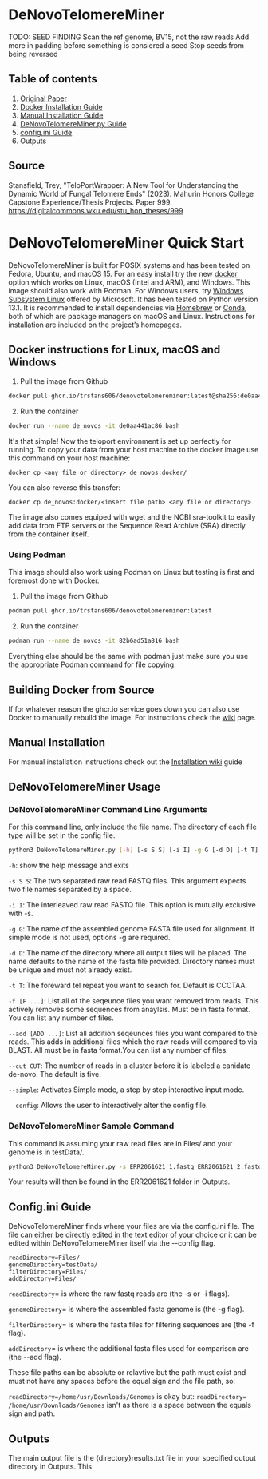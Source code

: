 # DeNovoTelomereMiner

TODO: SEED FINDING
Scan the ref genome, BV15, not the raw reads
Add more in padding before something is consiered a seed
Stop seeds from being reversed


## Table of contents
1. [Original Paper](https://github.com/TrStans606/DeNovoTelomereMiner/tree/main#source)
2. [Docker Installation Guide](https://github.com/TrStans606/DeNovoTelomereMiner/tree/main#docker-instructions-for-linux-macos-and-windows)
3. [Manual Installation Guide](https://github.com/TrStans606/DeNovoTelomereMiner/tree/main#manual-installation)
4. [DeNovoTelomereMiner.py Guide](https://github.com/TrStans606/DeNovoTelomereMiner/tree/main#denovotelomereminer-usage)
5. [config.ini Guide](https://github.com/TrStans606/DeNovoTelomereMiner/tree/main#configini-guide)
6. Outputs

## Source

Stansfield, Trey, "TeloPortWrapper: A New Tool for Understanding the Dynamic World of Fungal Telomere Ends" (2023). Mahurin Honors College Capstone Experience/Thesis Projects. Paper 999.
https://digitalcommons.wku.edu/stu_hon_theses/999

# DeNovoTelomereMiner Quick Start

DeNovoTelomereMiner is built for POSIX systems and has been tested on Fedora, Ubuntu, and macOS 15. For an easy install try the new [docker](https://www.docker.com/get-started/) option which works on Linux, macOS (Intel and ARM), and Windows. This image should also work with Podman. For Windows users, try [Windows Subsystem Linux](https://learn.microsoft.com/en-us/windows/wsl/install) offered by Microsoft. It has been tested on Python version 13.1. It is recommended to install dependencies via [Homebrew](https://brew.sh/) or [Conda](https://docs.anaconda.com/miniconda/install/), both of which are package managers on macOS and Linux. Instructions for installation are included on the project’s homepages.

## Docker instructions for Linux, macOS and Windows
1. Pull the image from Github
```bash
docker pull ghcr.io/trstans606/denovotelomereminer:latest@sha256:de0aa441ac86115cc55dd6577bf2d73b5afb7ec12d1b10102fb60a1d9767af98
```

2. Run the container

```bash
docker run --name de_novos -it de0aa441ac86 bash
```

It's that simple! Now the teloport environment is set up perfectly for running. To copy your data from your host machine to the docker image use this command on your host machine:

```shell
docker cp <any file or directory> de_novos:docker/
```

You can also reverse this transfer:
```shell
docker cp de_novos:docker/<insert file path> <any file or directory> 
```

The image also comes equiped with wget and the NCBI sra-toolkit to easily add data from FTP servers or the Sequence Read Archive (SRA) directly from the container itself.

### Using Podman

This image should also work using Podman on Linux but testing is first and foremost done with Docker.

1. Pull the image from Github
```bash
podman pull ghcr.io/trstans606/denovotelomereminer:latest
```
2. Run the container

```bash
podman run --name de_novos -it 82b6ad51a816 bash
```

Everything else should be the same with podman just make sure you use the appropriate Podman command for file copying.

## Building Docker from Source

If for whatever reason the ghcr.io service goes down you can also use Docker to manually rebuild the image. For instructions check the [wiki](https://github.com/TrStans606/DeNovoTelomereMiner/wiki/Building-Docker-from-Source) page.

## Manual Installation

For manual installation instructions check out the [Installation wiki](https://github.com/TrStans606/DeNovoTelomereMiner/wiki/Manual-Installation-Guide) guide

## DeNovoTelomereMiner Usage

### DeNovoTelomereMiner Command Line Arguments

For this command line, only include the file name. The directory of each file type will be set in the config file.

```bash
python3 DeNovoTelomereMiner.py [-h] [-s S S] [-i I] -g G [-d D] [-t T] [-f [F ...]] [--cut CUT] [--simple] [--add [ADD ...]] [--config]
```

```-h```: show the help message and exits

```-s S S```: The two separated raw read FASTQ files. This argument expects two file names separated by a space.

```-i I```: The interleaved raw read FASTQ file. This option is mutually exclusive with -s.

```-g G```: The name of the assembled genome FASTA file used for alignment. If simple mode is not used, options -g are required.

```-d D```: The name of the directory where all output files will be placed. The name defaults to the name of the fasta file provided. Directory names must be unique and must not already exist.

```-t T```: The foreward tel repeat you want to search for. Default is CCCTAA.

```-f [F ...]```: List all of the seqeunce files you want removed from reads. This actively removes some sequences from anaylsis. Must be in fasta format. You can list any number of files.

```--add [ADD ...]```: List all addition seqeunces files you want compared to the reads. This adds in additional files which the raw reads will compared to via BLAST. All must be in fasta format.You can list any number of files.

```--cut CUT```: The number of reads in a cluster before it is labeled a canidate de-novo. The default is five.

```--simple```: Activates Simple mode, a step by step interactive input mode.

```--config```: Allows the user to interactively alter the config file.

### DeNovoTelomereMiner Sample Command

This command is assuming your raw read files are in Files/ and your genome is in testData/.

```bash
python3 DeNovoTelomereMiner.py -s ERR2061621_1.fastq ERR2061621_2.fastq -g B71v2sh.fasta -d ERR2061621
```

Your results will then be found in the ERR2061621 folder in Outputs.

## Config.ini Guide

DeNovoTelomereMiner finds where your files are via the config.ini file. The file can either be directly edited in the text editor of your choice or it can be edited within DeNovoTelomereMiner itself via the --config flag.

```
readDirectory=Files/
genomeDirectory=testData/
filterDirectory=Files/
addDirectory=Files/
```

```readDirectory```= is where the raw fastq reads are (the -s or -i flags).

```genomeDirectory```= is where the assembled fasta genome is (the -g flag).

```filterDirectory```= is where the fasta files for filtering sequences are (the -f flag).

```addDirectory```= is where the additional fasta files used for comparison are (the --add flag).

These file paths can be absolute or relavtive but the path must exist and must not have any spaces before the equal sign and the file path, so:

```readDirectory=/home/usr/Downloads/Genomes``` is okay but:
```readDirectory= /home/usr/Downloads/Genomes``` isn't as there is a space between the equals sign and path.

## Outputs

The main output file is the {directory}results.txt file in your specified output directory in Outputs. This 
